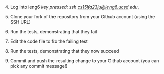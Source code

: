 4. Log into ieng6
   _key pressed:_ _ssh cs15lfa23ju@ieng6.ucsd.edu_, _<Enter>_

6. Clone your fork of the repository from your Github account (using the SSH URL)


7. Run the tests, demonstrating that they fail


8. Edit the code file to fix the failing test


9. Run the tests, demonstrating that they now succeed


10. Commit and push the resulting change to your Github account (you can pick any commit message!)

